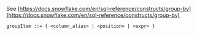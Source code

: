 See [https://docs.snowflake.com/en/sql-reference/constructs/group-by](https://docs.snowflake.com/en/sql-reference/constructs/group-by)
```
groupItem ::= { <column_alias> | <position> | <expr> }
```
